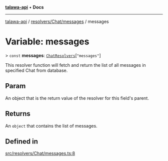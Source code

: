 [**talawa-api**](../../../../README.md) • **Docs**

***

[talawa-api](../../../../modules.md) / [resolvers/Chat/messages](../README.md) / messages

# Variable: messages

\> `const` **messages**: [`ChatResolvers`](../../../../types/generatedGraphQLTypes/type-aliases/ChatResolvers.md)\[`"messages"`\]

This resolver function will fetch and return the list of all messages in specified Chat from database.

## Param

An object that is the return value of the resolver for this field's parent.

## Returns

An `object` that contains the list of messages.

## Defined in

[src/resolvers/Chat/messages.ts:8](https://github.com/PalisadoesFoundation/talawa-api/blob/f4877b986932181336f42a7336754de05976cd97/src/resolvers/Chat/messages.ts#L8)
